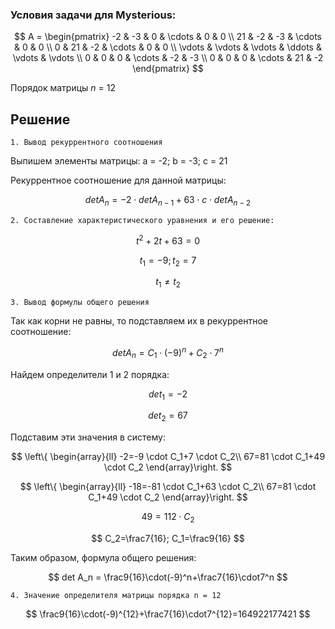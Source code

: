 ### Условия задачи для Mysterious:
  
$$      
A =       
 \begin{pmatrix}      
  -2 & -3 & 0 & \cdots & 0 & 0 \\      
  21 & -2 & -3 & \cdots & 0 & 0 \\      
  0 & 21 & -2 & \cdots & 0 & 0 \\      
  \vdots  & \vdots & \vdots & \ddots & \vdots & \vdots  \\      
  0 & 0 & 0 & \cdots & -2 & -3 \\      
  0 & 0 & 0 & \cdots & 21 & -2       
 \end{pmatrix}      
$$

Порядок матрицы *n* = 12
## Решение

	1. Вывод рекуррентного соотношения
Выпишем элементы матрицы:	 a = -2; b = -3;		c = 21

Рекуррентное соотношение для данной матрицы:

$$
det A_n =  -2 \cdot  det A_{n-1} + 63 \cdot  c \cdot   det A_{n-2} 
$$    

	2. Составление характеристического уравнения и его решение:
$$
t^2 + 2t + 63 =0
$$  

 $$
t_{1}=-9;  t_{2}=7
$$

$$
t_{1}\neq t_{2}
$$

	3. Вывод формулы общего решения
Так как корни не равны, то подставляем  их в рекуррентное соотношение: 

$$
det A_n =  C_1\cdot(-9)^n+C_2\cdot7^n
$$    

Найдем определители 1 и 2 порядка:

$$
det _1 = -2
$$    

$$
det _2 = 67
$$ 

Подставим эти значения в систему:

$$ 
\left\{ \begin{array}{ll} 
-2=-9 \cdot C_1+7 \cdot C_2\\
67=81 \cdot C_1+49 \cdot C_2  
\end{array}\right.  $$

$$ 
\left\{ \begin{array}{ll} 
-18=-81 \cdot C_1+63 \cdot C_2\\
67=81 \cdot C_1+49 \cdot C_2  
\end{array}\right.  $$

$$
49=112\cdot C_2
$$

$$
C_2=\frac7{16};  C_1=\frac9{16} 
$$

Таким образом, формула общего решения:

$$
det A_n =  \frac9{16}\cdot(-9)^n+\frac7{16}\cdot7^n
$$   
 
	4. Значение определителя матрицы порядка n = 12
 
$$
\frac9{16}\cdot(-9)^{12}+\frac7{16}\cdot7^{12}=164922177421
$$
